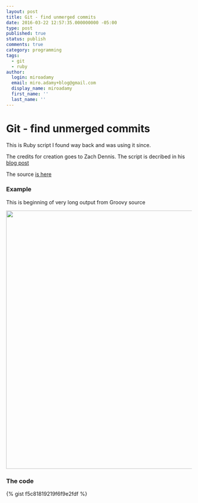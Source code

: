 ```yaml
---
layout: post
title: Git - find unmerged commits
date: 2016-03-22 12:57:35.000000000 -05:00
type: post
published: true
status: publish
comments: true
category: programming
tags: 
  - git
  - ruby
author:
  login: miroadamy
  email: miro.adamy+blog@gmail.com
  display_name: miroadamy
  first_name: ''
  last_name: ''
---
```


# Git - find unmerged commits

This is Ruby script I found way back and was using it since. 

The credits for creation goes to Zach Dennis. The script is decribed in his 
[blog post](https://www.mutuallyhuman.com/blog/2009/07/02/finding-unmerged-commits-with-git-unmerged/)

The source [is here](https://github.com/mhs/tidbits/blob/master/lib/git-unmerged.rb)


### Example

This is beginning of very long output from Groovy source

<img src="{{ site.baseurl }}/images/2016-03-26_20-45-36.png" alt="" width="700"  />

### The code 

{% gist f5c81819219f6f9e2fdf %}
